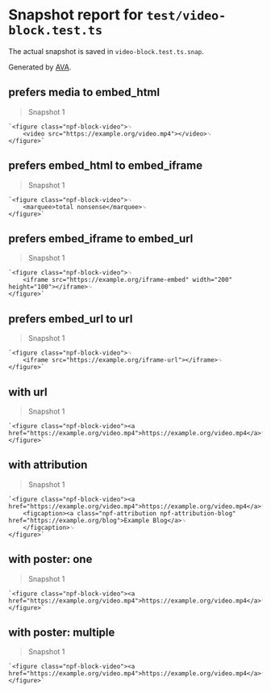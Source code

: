# Snapshot report for `test/video-block.test.ts`

The actual snapshot is saved in `video-block.test.ts.snap`.

Generated by [AVA](https://avajs.dev).

## prefers media to embed_html

> Snapshot 1

    `<figure class="npf-block-video">␊
        <video src="https://example.org/video.mp4"></video>␊
    </figure>`

## prefers embed_html to embed_iframe

> Snapshot 1

    `<figure class="npf-block-video">␊
        <marquee>total nonsense</marquee>␊
    </figure>`

## prefers embed_iframe to embed_url

> Snapshot 1

    `<figure class="npf-block-video">␊
        <iframe src="https://example.org/iframe-embed" width="200" height="100"></iframe>␊
    </figure>`

## prefers embed_url to url

> Snapshot 1

    `<figure class="npf-block-video">␊
        <iframe src="https://example.org/iframe-url"></iframe>␊
    </figure>`

## with url

> Snapshot 1

    `<figure class="npf-block-video"><a href="https://example.org/video.mp4">https://example.org/video.mp4</a>␊
    </figure>`

## with attribution

> Snapshot 1

    `<figure class="npf-block-video"><a href="https://example.org/video.mp4">https://example.org/video.mp4</a>␊
        <figcaption><a class="npf-attribution npf-attribution-blog" href="https://example.org/blog">Example Blog</a>␊
        </figcaption>␊
    </figure>`

## with poster: one

> Snapshot 1

    `<figure class="npf-block-video"><a href="https://example.org/video.mp4">https://example.org/video.mp4</a>␊
    </figure>`

## with poster: multiple

> Snapshot 1

    `<figure class="npf-block-video"><a href="https://example.org/video.mp4">https://example.org/video.mp4</a>␊
    </figure>`
